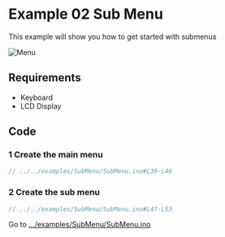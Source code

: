 # Example 02 Sub Menu

This example will show you how to get started with submenus

![Menu](https://i.imgur.com/8jALlOH.gif)

## Requirements

- Keyboard
- LCD Display

## Code

### 1 Create the main menu

```cpp
// ../../examples/SubMenu/SubMenu.ino#L39-L46
```

### 2 Create the sub menu

```cpp
// ../../examples/SubMenu/SubMenu.ino#L47-L53
```

Go to [.../examples/SubMenu/SubMenu.ino](https://github.com/forntoh/LcdMenu/tree/master/examples/SubMenu/SubMenu.ino)
